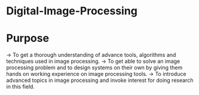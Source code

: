 # Digital-Image-Processing

# Purpose 
-> To get a thorough understanding of advance tools, algorithms and techniques used in image processing.
-> To get able to solve an image processing problem and to design systems on their own by giving them hands on working experience on image processing tools.
-> To introduce advanced topics in image processing and invoke interest for doing research in this field.
